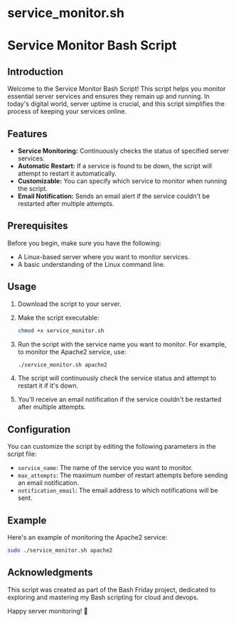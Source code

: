 # service_monitor.sh
# Service Monitor Bash Script

## Introduction

Welcome to the Service Monitor Bash Script! This script helps you monitor essential server services and ensures they remain up and running. In today's digital world, server uptime is crucial, and this script simplifies the process of keeping your services online.

## Features

- **Service Monitoring:** Continuously checks the status of specified server services.
- **Automatic Restart:** If a service is found to be down, the script will attempt to restart it automatically.
- **Customizable:** You can specify which service to monitor when running the script.
- **Email Notification:** Sends an email alert if the service couldn't be restarted after multiple attempts.

## Prerequisites

Before you begin, make sure you have the following:

- A Linux-based server where you want to monitor services.
- A basic understanding of the Linux command line.

## Usage

1. Download the script to your server.

2. Make the script executable:
   ```bash
   chmod +x service_monitor.sh
   ```

3. Run the script with the service name you want to monitor. For example, to monitor the Apache2 service, use:
   ```bash
   ./service_monitor.sh apache2
   ```

4. The script will continuously check the service status and attempt to restart it if it's down.

5. You'll receive an email notification if the service couldn't be restarted after multiple attempts.

## Configuration

You can customize the script by editing the following parameters in the script file:

- `service_name`: The name of the service you want to monitor.
- `max_attempts`: The maximum number of restart attempts before sending an email notification.
- `notification_email`: The email address to which notifications will be sent.

## Example

Here's an example of monitoring the Apache2 service:

```bash
sudo ./service_monitor.sh apache2
```


## Acknowledgments

This script was created as part of the Bash Friday project, dedicated to exploring and mastering my Bash scripting for cloud and devops.

Happy server monitoring! 🚀
